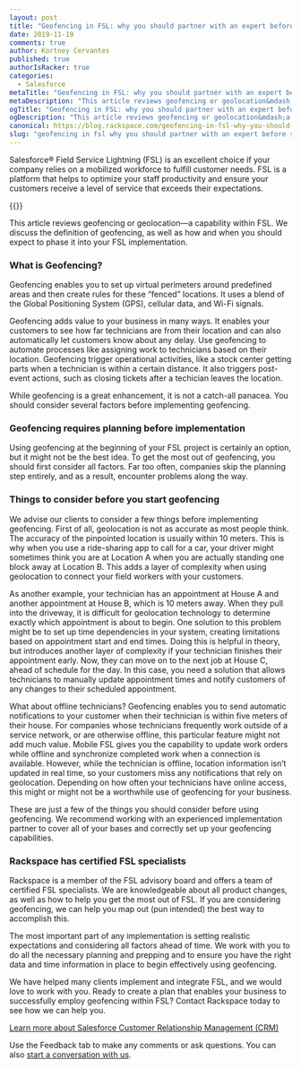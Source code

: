 ```yaml
---
layout: post
title: "Geofencing in FSL: why you should partner with an expert before starting"
date: 2019-11-19
comments: true
author: Kortney Cervantes
published: true
authorIsRacker: true
categories:
  - Salesforce
metaTitle: "Geofencing in FSL: why you should partner with an expert before starting"
metaDescription: "This article reviews geofencing or geolocation&mdash;a capability within FSL. We discuss the definition of geofencing, as well as how and when you should expect to phase it into your FSL implementation."
ogTitle: "Geofencing in FSL: why you should partner with an expert before starting"
ogDescription: "This article reviews geofencing or geolocation&mdash;a capability within FSL. We discuss the definition of geofencing, as well as how and when you should expect to phase it into your FSL implementation."
canonical: https://blog.rackspace.com/geofencing-in-fsl-why-you-should-partner-with-an-expert-before-starting/
slug: "geofencing in fsl why you should partner with an expert before starting" 
---
```


Salesforce&reg; Field Service Lightning (FSL) is an excellent choice if your
company relies on a mobilized workforce to fulfill customer needs. FSL is a
platform that helps to optimize your staff productivity and ensure your customers
receive a level of service that exceeds their expectations.

<!--more-->

{{<img src="Geofencing-in-FSL.png" title="" alt="">}}

This article reviews geofencing or geolocation&mdash;a capability within FSL. We
discuss the definition of geofencing, as well as how and when you should expect
to phase it into your FSL implementation.

### What is Geofencing?

Geofencing enables you to set up virtual perimeters around predefined areas and
then create rules for these “fenced” locations. It uses a blend of the Global
Positioning System (GPS), cellular data, and Wi-Fi signals.

Geofencing adds value to your business in many ways. It enables your customers
to see how far technicians are from their location and can also automatically
let customers know about any delay. Use geofencing to automate processes like
assigning work to technicians based on their location. Geofencing trigger
operational activities, like a stock center getting parts when a technician is
within a certain distance. It also triggers post-event actions, such as closing
tickets after a techician leaves the location.

While geofencing is a great enhancement, it is not a catch-all panacea. You
should consider several factors before implementing geofencing.

### Geofencing requires planning before implementation

Using geofencing at the beginning of your FSL project is certainly an option,
but it might not be the best idea. To get the most out of geofencing, you should
first consider all factors. Far too often, companies skip the planning step
entirely, and as a result, encounter problems along the way.

### Things to consider before you start geofencing

We advise our clients to consider a few things before implementing geofencing.
First of all, geolocation is not as accurate as most people think. The accuracy
of the pinpointed location is usually within 10 meters. This is why when you
use a ride-sharing app to call for a car, your driver might sometimes think you
are at Location A when you are actually standing one block away at Location B.
This adds a layer of complexity when using geolocation to connect your field
workers with your customers.

As another example, your technician has an appointment at House A and another
appointment at House B, which is 10 meters away. When they pull into the driveway,
it is difficult for geolocation technology to determine exactly which appointment
is about to begin. One solution to this problem might be to set up time
dependencies in your system, creating limitations based on appointment start and
end times. Doing this is helpful in theory, but introduces another layer of
complexity if your technician finishes their appointment early. Now, they can
move on to the next job at House C, ahead of schedule for the day. In this case,
you need a solution that allows technicians to manually update appointment times
and notify customers of any changes to their scheduled appointment.

What about offline technicians? Geofencing enables you to send automatic
notifications to your customer when their technician is within five meters of
their house. For companies whose technicians frequently work outside of a service
network, or are otherwise offline, this particular feature might not add much
value. Mobile FSL gives you the capability to update work orders while offline
and synchronize completed work when a connection is available. However, while
the technician is offline, location information isn’t updated in real time, so
your customers miss any notifications that rely on geolocation. Depending on how
often your technicians have online access, this might or might not be a
worthwhile use of geofencing for your business.

These are just a few of the things you should consider before using geofencing.
We recommend working with an experienced implementation partner to cover all of
your bases and correctly set up your geofencing capabilities.

### Rackspace has certified FSL specialists

Rackspace is a member of the FSL advisory board and offers a team of certified
FSL specialists. We are knowledgeable about all product changes, as well as how
to help you get the most out of FSL. If you are considering geofencing, we can
help you map out (pun intended) the best way to accomplish this.

The most important part of any implementation is setting realistic expectations
and considering all factors ahead of time. We work with you to do all the
necessary planning and prepping and to ensure you have the right data and time
information in place to begin effectively using geofencing.

We have helped many clients implement and integrate FSL, and we would love to
work with you. Ready to create a plan that enables your business to successfully
employ geofencing within FSL? Contact Rackspace today to see how we can help you.

<a class="cta red" id="cta" href="https://www.rackspace.com/salesforce">Learn more about Salesforce Customer Relationship Management (CRM)</a>

Use the Feedback tab to make any comments or ask questions. You can also [start a conversation with us](https://www.rackspace.com/contact).
